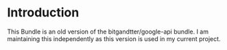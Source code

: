 Introduction
============
This Bundle is an old version of the bitgandtter/google-api bundle.
I am maintaining this independently as this version is used in my current project.
